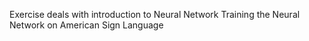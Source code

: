 Exercise deals with introduction to Neural Network
Training the Neural Network on American Sign Language
